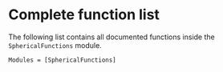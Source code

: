 # Complete function list

The following list contains all documented functions inside the
`SphericalFunctions` module.

```@index
Modules = [SphericalFunctions]
```
